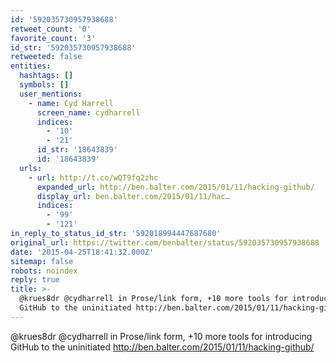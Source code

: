 ```yaml
---
id: '592035730957938688'
retweet_count: '0'
favorite_count: '3'
id_str: '592035730957938688'
retweeted: false
entities:
  hashtags: []
  symbols: []
  user_mentions:
    - name: Cyd Harrell
      screen_name: cydharrell
      indices:
        - '10'
        - '21'
      id_str: '18643839'
      id: '18643839'
  urls:
    - url: http://t.co/wQT9fq2zhc
      expanded_url: http://ben.balter.com/2015/01/11/hacking-github/
      display_url: ben.balter.com/2015/01/11/hac…
      indices:
        - '99'
        - '121'
in_reply_to_status_id_str: '592018994447687680'
original_url: https://twitter.com/benbalter/status/592035730957938688
date: '2015-04-25T18:41:32.000Z'
sitemap: false
robots: noindex
reply: true
title: >-
  @krues8dr @cydharrell in Prose/link form, +10 more tools for introducing
  GitHub to the uninitiated http://ben.balter.com/2015/01/11/hacking-github/
---
```


@krues8dr @cydharrell in Prose/link form, +10 more tools for introducing GitHub to the uninitiated http://ben.balter.com/2015/01/11/hacking-github/